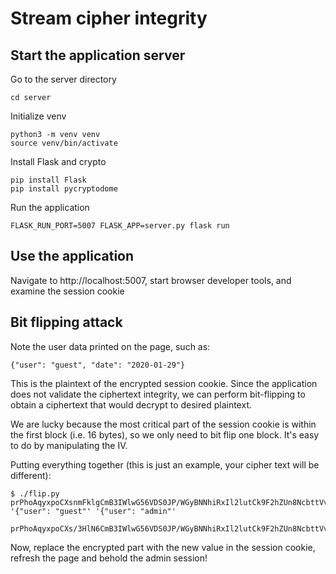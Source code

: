 # Stream cipher integrity

## Start the application server

Go to the server directory
```
cd server
```

Initialize venv
```
python3 -m venv venv
source venv/bin/activate
```

Install Flask and crypto
```
pip install Flask
pip install pycryptodome
```

Run the application
```
FLASK_RUN_PORT=5007 FLASK_APP=server.py flask run
```

## Use the application

Navigate to http://localhost:5007, start browser developer tools, and examine the session cookie


## Bit flipping attack

Note the user data printed on the page, such as:
```
{"user": "guest", "date": "2020-01-29"}
```

This is the plaintext of the encrypted session cookie. Since the application does not validate the ciphertext integrity, we can perform bit-flipping to obtain a ciphertext that would decrypt to desired plaintext.

We are lucky because the most critical part of the session cookie is within the first block (i.e. 16 bytes), so we only need to bit flip one block. It's easy to do by manipulating the IV.

Putting everything together (this is just an example, your cipher text will be different):


```
$ ./flip.py prPhoAqyxpoCXsnmFklgCmB3IWlwG56VDS0JP/WGyBNNhiRxIl2lutCk9F2hZUn8NcbttVvEK6I6TpPOlmFFew== '{"user": "guest"' '{"user": "admin"'

prPhoAqyxpoCXs/3HlN6CmB3IWlwG56VDS0JP/WGyBNNhiRxIl2lutCk9F2hZUn8NcbttVvEK6I6TpPOlmFFew==
```

Now, replace the encrypted part with the new value in the session cookie, refresh the page and behold the admin session!
